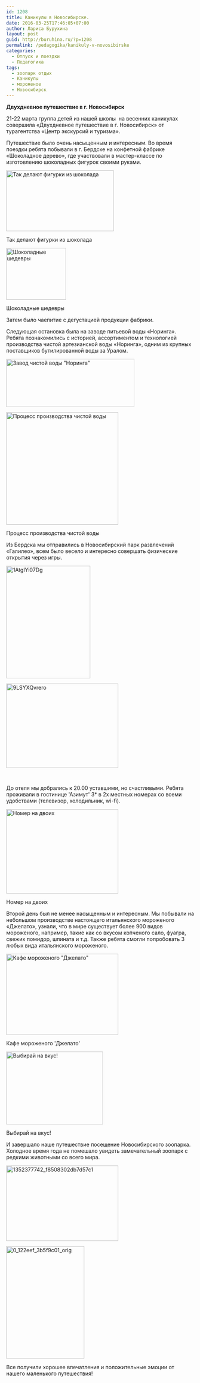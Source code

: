 ```yaml
---
id: 1208
title: Каникулы в Новосибирске.
date: 2016-03-25T17:46:05+07:00
author: Лариса Бурухина
layout: post
guid: http://buruhina.ru/?p=1208
permalink: /pedagogika/kanikuly-v-novosibirske
categories:
  - Отпуск и поездки
  - Педагогика
tags:
  - зоопарк отдых
  - Каникулы
  - мороженое
  - Новосибирск
---
```

**Двухдневное путешествие в г. Новосибирск**

21-22 марта группа детей из нашей школы  на весенних каникулах совершила «Двухдневное путешествие в г. Новосибирск» от турагентства «Центр экскурсий и туризма».

Путешествие было очень насыщенным и интересным. Во время поездки ребята побывали в г. Бердске на конфетной фабрике «Шоколадное дерево», где участвовали в мастер-классе по изготовлению шоколадных фигурок своими руками.

<div id="attachment_1213" style="width: 298px" class="wp-caption alignnone">
  <a href="http://buruhina.ru/wp-content/uploads/2016/03/images.jpg" rel="attachment wp-att-1213"><img aria-describedby="caption-attachment-1213" class="size-full wp-image-1213" src="http://buruhina.ru/wp-content/uploads/2016/03/images.jpg" alt="Так делают фигурки из шоколада" width="288" height="162" /></a>
  
  <p id="caption-attachment-1213" class="wp-caption-text">
    Так делают фигурки из шоколада
  </p>
</div>

<div id="attachment_1214" style="width: 170px" class="wp-caption alignnone">
  <a href="http://buruhina.ru/wp-content/uploads/2016/03/images-1.jpg" rel="attachment wp-att-1214"><img aria-describedby="caption-attachment-1214" class="size-full wp-image-1214" src="http://buruhina.ru/wp-content/uploads/2016/03/images-1.jpg" alt="Шоколадные шедевры" width="160" height="138" /></a>
  
  <p id="caption-attachment-1214" class="wp-caption-text">
    Шоколадные шедевры
  </p>
</div>

Затем было чаепитие с дегустацией продукции фабрики.

Следующая остановка была на заводе питьевой воды «Норинга». Ребята познакомились с историей, ассортиментом и технологией производства чистой артезианской воды «Норинга», одним из крупных поставщиков бутилированной воды за Уралом.

<a href="http://buruhina.ru/wp-content/uploads/2016/03/x_b8f19920.jpg" rel="attachment wp-att-1215"><img class=" wp-image-1215" src="http://buruhina.ru/wp-content/uploads/2016/03/x_b8f19920-300x112.jpg" alt="Завод чистой воды &quot;Норинга&quot;" width="343" height="128" srcset="http://buruhina.ru/wp-content/uploads/2016/03/x_b8f19920-300x112.jpg 300w, http://buruhina.ru/wp-content/uploads/2016/03/x_b8f19920.jpg 604w" sizes="(max-width: 343px) 100vw, 343px" /></a>

<div id="attachment_1216" style="width: 310px" class="wp-caption alignnone">
  <a href="http://buruhina.ru/wp-content/uploads/2016/03/e8b63289cfaa30a2b92a79d6e99019d30186378b_500.jpg" rel="attachment wp-att-1216"><img aria-describedby="caption-attachment-1216" class="size-medium wp-image-1216" src="http://buruhina.ru/wp-content/uploads/2016/03/e8b63289cfaa30a2b92a79d6e99019d30186378b_500-300x300.jpg" alt="Процесс производства чистой воды" width="300" height="300" srcset="http://buruhina.ru/wp-content/uploads/2016/03/e8b63289cfaa30a2b92a79d6e99019d30186378b_500-300x300.jpg 300w, http://buruhina.ru/wp-content/uploads/2016/03/e8b63289cfaa30a2b92a79d6e99019d30186378b_500-150x150.jpg 150w, http://buruhina.ru/wp-content/uploads/2016/03/e8b63289cfaa30a2b92a79d6e99019d30186378b_500.jpg 500w" sizes="(max-width: 300px) 100vw, 300px" /></a>
  
  <p id="caption-attachment-1216" class="wp-caption-text">
    Процесс производства чистой воды
  </p>
</div>

Из Бердска мы отправились в Новосибирский парк развлечений «Галилео», всем было весело и интересно совершать физические открытия через игры.

<a href="http://buruhina.ru/wp-content/uploads/2016/03/1AtgIYi07Dg.jpg" rel="attachment wp-att-1217"><img class="alignnone size-medium wp-image-1217" src="http://buruhina.ru/wp-content/uploads/2016/03/1AtgIYi07Dg-225x300.jpg" alt="1AtgIYi07Dg" width="225" height="300" srcset="http://buruhina.ru/wp-content/uploads/2016/03/1AtgIYi07Dg-225x300.jpg 225w, http://buruhina.ru/wp-content/uploads/2016/03/1AtgIYi07Dg.jpg 453w" sizes="(max-width: 225px) 100vw, 225px" /></a>

<a href="http://buruhina.ru/wp-content/uploads/2016/03/9LSYXQvrero.jpg" rel="attachment wp-att-1218"><img class="alignnone size-medium wp-image-1218" src="http://buruhina.ru/wp-content/uploads/2016/03/9LSYXQvrero-300x225.jpg" alt="9LSYXQvrero" width="300" height="225" srcset="http://buruhina.ru/wp-content/uploads/2016/03/9LSYXQvrero-300x225.jpg 300w, http://buruhina.ru/wp-content/uploads/2016/03/9LSYXQvrero.jpg 604w" sizes="(max-width: 300px) 100vw, 300px" /></a>

&nbsp;

До отеля мы добрались к 20.00 уставшими, но счастливыми. Ребята  проживали в гостинице 'Азимут' 3* в 2х местных номерах со всеми удобствами (телевизор, холодильник, wi-fi).

<div id="attachment_1219" style="width: 310px" class="wp-caption alignnone">
  <a href="http://buruhina.ru/wp-content/uploads/2016/03/caption.jpg" rel="attachment wp-att-1219"><img aria-describedby="caption-attachment-1219" class="size-medium wp-image-1219" src="http://buruhina.ru/wp-content/uploads/2016/03/caption-300x225.jpg" alt="Номер на двоих" width="300" height="225" srcset="http://buruhina.ru/wp-content/uploads/2016/03/caption-300x225.jpg 300w, http://buruhina.ru/wp-content/uploads/2016/03/caption.jpg 550w" sizes="(max-width: 300px) 100vw, 300px" /></a>
  
  <p id="caption-attachment-1219" class="wp-caption-text">
    Номер на двоих
  </p>
</div>

Второй день был не менее насыщенным и интересным. Мы побывали на небольшом производстве настоящего итальянского мороженого «Джелато», узнали, что в мире существует более 900 видов мороженого, например, такие как со вкусом копченого сало, фуагра, свежих помидор, шпината и т.д. Также ребята смогли попробовать 3 любых вида итальянского мороженого.

<div id="attachment_1220" style="width: 310px" class="wp-caption alignnone">
  <a href="http://buruhina.ru/wp-content/uploads/2016/03/0024.jpg" rel="attachment wp-att-1220"><img aria-describedby="caption-attachment-1220" class="size-medium wp-image-1220" src="http://buruhina.ru/wp-content/uploads/2016/03/0024-300x216.jpg" alt="Кафе мороженого &quot;Джелато&quot;" width="300" height="216" srcset="http://buruhina.ru/wp-content/uploads/2016/03/0024-300x216.jpg 300w, http://buruhina.ru/wp-content/uploads/2016/03/0024-768x553.jpg 768w, http://buruhina.ru/wp-content/uploads/2016/03/0024.jpg 1024w" sizes="(max-width: 300px) 100vw, 300px" /></a>
  
  <p id="caption-attachment-1220" class="wp-caption-text">
    Кафе мороженого 'Джелато'
  </p>
</div>

<div id="attachment_1221" style="width: 269px" class="wp-caption alignnone">
  <a href="http://buruhina.ru/wp-content/uploads/2016/03/скачанные-файлы-1.jpg" rel="attachment wp-att-1221"><img aria-describedby="caption-attachment-1221" class="size-full wp-image-1221" src="http://buruhina.ru/wp-content/uploads/2016/03/скачанные-файлы-1.jpg" alt="Выбирай на вкус!" width="259" height="194" /></a>
  
  <p id="caption-attachment-1221" class="wp-caption-text">
    Выбирай на вкус!
  </p>
</div>

И завершало наше путешествие посещение Новосибирского зоопарка. Холодное время года не помешало увидеть замечательный зоопарк с редкими животными со всего мира.

<a href="http://buruhina.ru/wp-content/uploads/2016/03/1352377742_f8508302db7d57c1.jpeg" rel="attachment wp-att-1223"><img class="alignnone size-medium wp-image-1223" src="http://buruhina.ru/wp-content/uploads/2016/03/1352377742_f8508302db7d57c1-300x201.jpeg" alt="1352377742_f8508302db7d57c1" width="300" height="201" srcset="http://buruhina.ru/wp-content/uploads/2016/03/1352377742_f8508302db7d57c1-300x201.jpeg 300w, http://buruhina.ru/wp-content/uploads/2016/03/1352377742_f8508302db7d57c1-768x515.jpeg 768w, http://buruhina.ru/wp-content/uploads/2016/03/1352377742_f8508302db7d57c1.jpeg 800w" sizes="(max-width: 300px) 100vw, 300px" /></a>

<a href="http://buruhina.ru/wp-content/uploads/2016/03/0_122eef_3b5f9c01_orig.jpg" rel="attachment wp-att-1224"><img class="alignnone size-medium wp-image-1224" src="http://buruhina.ru/wp-content/uploads/2016/03/0_122eef_3b5f9c01_orig-209x300.jpg" alt="0_122eef_3b5f9c01_orig" width="209" height="300" srcset="http://buruhina.ru/wp-content/uploads/2016/03/0_122eef_3b5f9c01_orig-209x300.jpg 209w, http://buruhina.ru/wp-content/uploads/2016/03/0_122eef_3b5f9c01_orig-768x1102.jpg 768w, http://buruhina.ru/wp-content/uploads/2016/03/0_122eef_3b5f9c01_orig-714x1024.jpg 714w, http://buruhina.ru/wp-content/uploads/2016/03/0_122eef_3b5f9c01_orig.jpg 962w" sizes="(max-width: 209px) 100vw, 209px" /></a>

Все получили хорошее впечатления и положительные эмоции от нашего маленького путешествия!